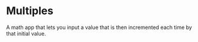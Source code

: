# Multiples
A math app that lets you input a value that is then incremented each time by that initial value. 
